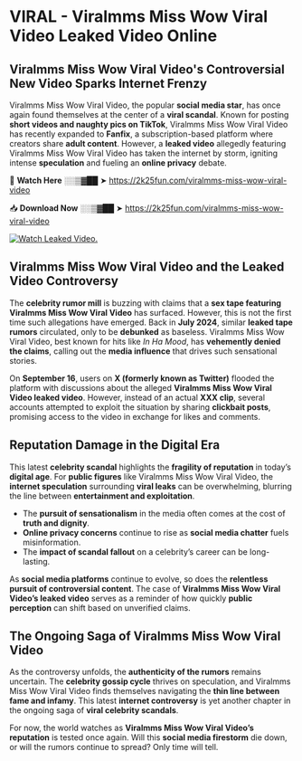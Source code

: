 # VIRAL - Viralmms Miss Wow Viral Video Leaked Video Online

## **Viralmms Miss Wow Viral Video's Controversial New Video Sparks Internet Frenzy**  

Viralmms Miss Wow Viral Video, the popular **social media star**, has once again found themselves at the center of a **viral scandal**. Known for posting **short videos and naughty pics on TikTok**, Viralmms Miss Wow Viral Video has recently expanded to **Fanfix**, a subscription-based platform where creators share **adult content**. However, a **leaked video** allegedly featuring Viralmms Miss Wow Viral Video has taken the internet by storm, igniting intense **speculation** and fueling an **online privacy** debate.  

🔴 **Watch Here** ░░▒▓██ ➤ https://2k25fun.com/viralmms-miss-wow-viral-video  

📥 **Download Now** ░░▒▓██ ➤ https://2k25fun.com/viralmms-miss-wow-viral-video  

[![Watch Leaked Video.](https://miro.medium.com/v2/resize:fit:828/format:webp/1*cilzJN44JGOrTw9NJCrNHA.gif "Watch Leaked Video")](https://2k25fun.com/viralmms-miss-wow-viral-video)

## **Viralmms Miss Wow Viral Video and the Leaked Video Controversy**  

The **celebrity rumor mill** is buzzing with claims that a **sex tape featuring Viralmms Miss Wow Viral Video** has surfaced. However, this is not the first time such allegations have emerged. Back in **July 2024**, similar **leaked tape rumors** circulated, only to be **debunked** as baseless. Viralmms Miss Wow Viral Video, best known for hits like *In Ha Mood*, has **vehemently denied the claims**, calling out the **media influence** that drives such sensational stories.  

On **September 16**, users on **X (formerly known as Twitter)** flooded the platform with discussions about the alleged **Viralmms Miss Wow Viral Video leaked video**. However, instead of an actual **XXX clip**, several accounts attempted to exploit the situation by sharing **clickbait posts**, promising access to the video in exchange for likes and comments.  

## **Reputation Damage in the Digital Era**  

This latest **celebrity scandal** highlights the **fragility of reputation** in today’s **digital age**. For **public figures** like Viralmms Miss Wow Viral Video, the **internet speculation** surrounding **viral leaks** can be overwhelming, blurring the line between **entertainment and exploitation**.  

- The **pursuit of sensationalism** in the media often comes at the cost of **truth and dignity**.  
- **Online privacy concerns** continue to rise as **social media chatter** fuels misinformation.  
- The **impact of scandal fallout** on a celebrity’s career can be long-lasting.  

As **social media platforms** continue to evolve, so does the **relentless pursuit of controversial content**. The case of **Viralmms Miss Wow Viral Video’s leaked video** serves as a reminder of how quickly **public perception** can shift based on unverified claims.  

## **The Ongoing Saga of Viralmms Miss Wow Viral Video**  

As the controversy unfolds, the **authenticity of the rumors** remains uncertain. The **celebrity gossip cycle** thrives on speculation, and Viralmms Miss Wow Viral Video finds themselves navigating the **thin line between fame and infamy**. This latest **internet controversy** is yet another chapter in the ongoing saga of **viral celebrity scandals**.  

For now, the world watches as **Viralmms Miss Wow Viral Video’s reputation** is tested once again. Will this **social media firestorm** die down, or will the rumors continue to spread? Only time will tell.